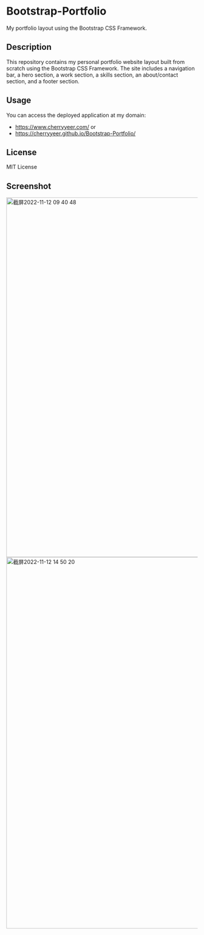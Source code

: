 # Bootstrap-Portfolio
My portfolio layout using the Bootstrap CSS Framework.

## Description

This repository contains my personal portfolio website layout built from scratch using the Bootstrap CSS Framework. The site includes a navigation bar, a hero section, a work section, a skills section, an about/contact section, and a footer section.

## Usage

You can access the deployed application at my domain:
- https://www.cherryyeer.com/
or
- https://cherryyeer.github.io/Bootstrap-Portfolio/

## License

MIT License

## Screenshot

<img width="946" alt="截屏2022-11-12 09 40 48" src="https://user-images.githubusercontent.com/116026358/201534524-cb57a24d-a2f8-409d-9c93-66844298a013.png">

<img width="977" alt="截屏2022-11-12 14 50 20" src="https://user-images.githubusercontent.com/116026358/201534557-1d4a9a3b-0ed3-4deb-8aa6-799ce7b40082.png">
